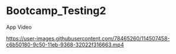 # Bootcamp_Testing2

App Video

https://user-images.githubusercontent.com/78465260/114507458-c6b50180-9c50-11eb-9368-32022f316663.mp4
